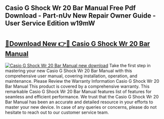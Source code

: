 ## Casio G Shock Wr 20 Bar Manual Free Pdf Download - Part-nUv New Repair Owner Guide - User Service Edition w19mW

# <h2><a href="http://bc43786.oget.top/?id=Casio+G+Shock+Wr+20+Bar+Manual">🔗Download New 👉🔴 Casio G Shock Wr 20 Bar Manual</a></h2>

[![Casio G Shock Wr 20 Bar Manual new download](https://i.imgur.com/5g1atiW.png)](http://bc43786.oget.top/?id=Casio+G+Shock+Wr+20+Bar+Manual)
Take the first step in mastering your new Casio G Shock Wr 20 Bar Manual with this comprehensive user manual, covering installation, operation, and maintenance. Please Review the Warranty Information Casio G Shock Wr 20 Bar Manual This product is covered by a comprehensive warranty. This remarkable Casio G Shock Wr 20 Bar Manual features list of features for seamless and efficient performance. We trust that the Casio G Shock Wr 20 Bar Manual has been an accurate and detailed resource in your efforts to master your new device. In case of any queries or concerns, please do not hesitate to reach out to our customer service team.

